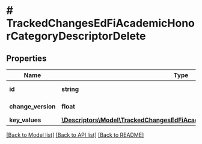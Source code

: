 # # TrackedChangesEdFiAcademicHonorCategoryDescriptorDelete

## Properties

Name | Type | Description | Notes
------------ | ------------- | ------------- | -------------
**id** | **string** | Resource identifier | [optional]
**change_version** | **float** | Change version | [optional]
**key_values** | [**\Descriptors\Model\TrackedChangesEdFiAcademicHonorCategoryDescriptorKey**](TrackedChangesEdFiAcademicHonorCategoryDescriptorKey.md) |  | [optional]

[[Back to Model list]](../../README.md#models) [[Back to API list]](../../README.md#endpoints) [[Back to README]](../../README.md)
